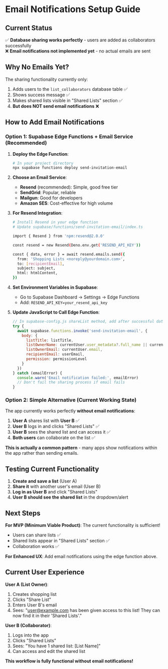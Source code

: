 # Email Notifications Setup Guide

## Current Status
✅ **Database sharing works perfectly** - users are added as collaborators successfully  
❌ **Email notifications not implemented yet** - no actual emails are sent  

## Why No Emails Yet?
The sharing functionality currently only:
1. Adds users to the `list_collaborators` database table ✅
2. Shows success message ✅  
3. Makes shared lists visible in "Shared Lists" section ✅
4. **But does NOT send email notifications** ❌

## How to Add Email Notifications

### Option 1: Supabase Edge Functions + Email Service (Recommended)

1. **Deploy the Edge Function**:
   ```bash
   # In your project directory
   npx supabase functions deploy send-invitation-email
   ```

2. **Choose an Email Service**:
   - **Resend** (recommended): Simple, good free tier
   - **SendGrid**: Popular, reliable
   - **Mailgun**: Good for developers
   - **Amazon SES**: Cost-effective for high volume

3. **For Resend Integration**:
   ```bash
   # Install Resend in your edge function
   # Update supabase/functions/send-invitation-email/index.ts
   
   import { Resend } from 'npm:resend@2.0.0'
   
   const resend = new Resend(Deno.env.get('RESEND_API_KEY'))
   
   const { data, error } = await resend.emails.send({
     from: 'Shopping Lists <noreply@yourdomain.com>',
     to: [recipientEmail],
     subject: subject,
     html: htmlContent,
   })
   ```

4. **Set Environment Variables in Supabase**:
   - Go to Supabase Dashboard → Settings → Edge Functions
   - Add: `RESEND_API_KEY=your_resend_api_key`

5. **Update JavaScript to Call Edge Function**:
   ```javascript
   // In supabase-config.js shareList method, add after successful database insert:
   try {
     await supabase.functions.invoke('send-invitation-email', {
       body: {
         listTitle: listTitle,
         listOwnerName: currentUser.user_metadata?.full_name || currentUser.email,
         listOwnerEmail: currentUser.email,
         recipientEmail: userEmail,
         permission: permissionLevel
       }
     })
   } catch (emailError) {
     console.warn('Email notification failed:', emailError)
     // Don't fail the sharing process if email fails
   }
   ```

### Option 2: Simple Alternative (Current Working State)

The app currently works perfectly **without email notifications**:

1. **User A** shares list with **User B** ✅
2. **User B** logs in and clicks "Shared Lists" ✅  
3. **User B** sees the shared list and can access it ✅
4. **Both users** can collaborate on the list ✅

**This is actually a common pattern** - many apps show notifications within the app rather than sending emails.

## Testing Current Functionality

1. **Create and save a list** (User A)
2. **Share it** with another user's email (User B) 
3. **Log in as User B** and click "Shared Lists"
4. **User B should see the shared list** in the dropdown/alert

## Next Steps

**For MVP (Minimum Viable Product)**: The current functionality is sufficient!
- Users can share lists ✅
- Shared lists appear in "Shared Lists" section ✅
- Collaboration works ✅

**For Enhanced UX**: Add email notifications using the edge function above.

## Current User Experience

**User A (List Owner)**:
1. Creates shopping list
2. Clicks "Share List" 
3. Enters User B's email
4. Sees: "user@example.com has been given access to this list! They can now find it in their 'Shared Lists'."

**User B (Collaborator)**:
1. Logs into the app
2. Clicks "Shared Lists" 
3. Sees: "You have 1 shared list: [List Name]"
4. Can access and edit the shared list

**This workflow is fully functional without email notifications!**
